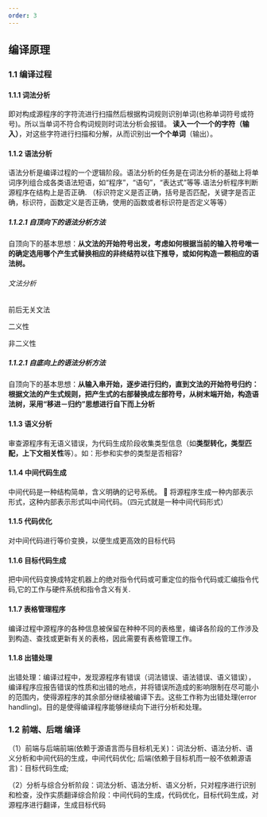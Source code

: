 ```yaml
---
order: 3
---
```


## 编译原理

### 1.1 编译过程

#### 1.1.1 词法分析

即对构成源程序的字符流进行扫描然后根据构词规则识别单词(也称单词符号或符号)。所以当单词不符合构词规则时词法分析会报错。 **读入一个一个的字符（输入）**，对这些字符进行扫描和分解，从而识别出**一个个单词**（输出）。

#### 1.1.2 语法分析

语法分析是编译过程的一个逻辑阶段。语法分析的任务是在词法分析的基础上将单词序列组合成各类语法短语，如“程序”，“语句”，“表达式”等等.语法分析程序判断源程序在结构上是否正确. （标识符定义是否正确，括号是否匹配，关键字是否正确，标识符，函数定义是否正确，使用的函数或者标识符是否定义等等）

##### 1.1.2.1 自顶向下的语法分析方法

自顶向下的基本思想：**从文法的开始符号出发，考虑如何根据当前的输入符号唯一的确定选用哪个产生式替换相应的非终结符以往下推导，或如何构造一颗相应的语法树。**

###### 文法分析

前后无关文法

二义性

非二义性

##### 1.1.2.1 自底向上的语法分析方法

自顶向下的基本思想：**从输入串开始，逐步进行归约，直到文法的开始符号归约：根据文法的产生式规则，把产生式的右部替换成左部符号，从树末端开始，构造语法树，采用“移进－归约”思想进行自下而上分析**

#### 1.1.3 语义分析

审查源程序有无语义错误，为代码生成阶段收集类型信息（如**类型转化，类型匹配，上下文相关性**等）。如：形参和实参的类型是否相容?

#### 1.1.4 中间代码生成

中间代码是一种结构简单，含义明确的记号系统。  将源程序生成一种内部表示形式，这种内部表示形式叫中间代码。（四元式就是一种中间代码形式）

#### 1.1.5 代码优化

对中间代码进行等价变换，以便生成更高效的目标代码

#### 1.1.6 目标代码生成

把中间代码变换成特定机器上的绝对指令代码或可重定位的指令代码或汇编指令代码,它的工作与硬件系统和指令含义有关.

#### 1.1.7 表格管理程序

编译过程中源程序的各种信息被保留在种种不同的表格里，编译各阶段的工作涉及到构造、查找或更新有关的表格，因此需要有表格管理工作。

#### 1.1.8 出错处理

出错处理：编译过程中，发现源程序有错误（词法错误、语法错误、语义错误），编译程序应报告错误的性质和出错的地点，并将错误所造成的影响限制在尽可能小的范围内，使得源程序的其余部分继续被编译下去。这些工作称为出错处理(error handling)。目的是使得编译程序能够继续向下进行分析和处理。

### 1.2 前端、后端 编译

（1）前端与后端前端(依赖于源语言而与目标机无关)：词法分析、语法分析、语义分析和中间代码的生成，中间代码优化; 后端(依赖于目标机而一般不依赖源语言)：目标代码生成;

（2）分析与综合分析阶段：词法分析、语法分析、语义分析，只对程序进行识别和检查，没作实质翻译综合阶段：中间代码的生成，代码优化，目标代码生成，对源程序进行翻译，生成目标代码
